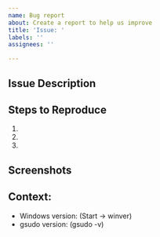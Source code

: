 ```yaml
---
name: Bug report
about: Create a report to help us improve
title: 'Issue: '
labels: ''
assignees: ''

---
```


## Issue Description

<!-- 
If you are calling gsudo using the 'sudo' alias: We can save time if you test without the alias (use `gsudo` instead) to let me know if the problem only occurs with the alias. 
-->

## Steps to Reproduce
<!-- please describe how did you run gsudo. Where you using Cmd or PowerShell, which version? -->
1.  
2. 
3. 

## Screenshots
<!-- You can capture a screenshot with Ctrl+PrintScreen and paste it here with Ctrl-V. -->
<!-- Really helps if you use the "gsudo --debug" flag: For example instead of "gsudo notepad" do "gsudo --debug notepad"  -->

## Context:
 - Windows version: (Start -> winver)
 - gsudo version:      (gsudo -v)
